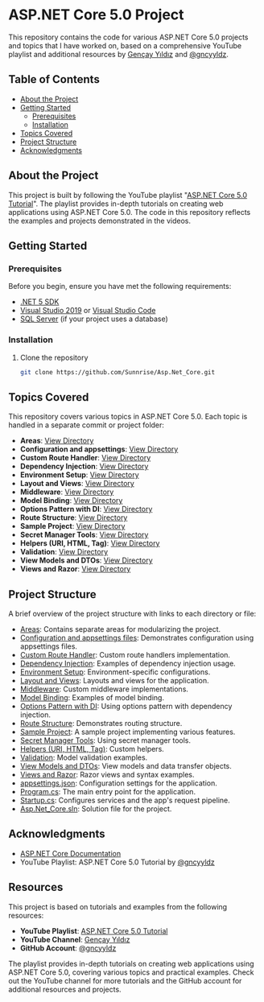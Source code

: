 # ASP.NET Core 5.0 Project

This repository contains the code for various ASP.NET Core 5.0 projects and topics that I have worked on, based on a comprehensive YouTube playlist and additional resources by [Gençay Yıldız](https://www.youtube.com/c/Gen%C3%A7ayY%C4%B1ld%C4%B1z) and [@gncyyldz](https://github.com/gncyyldz).

## Table of Contents

- [About the Project](#about-the-project)
- [Getting Started](#getting-started)
  - [Prerequisites](#prerequisites)
  - [Installation](#installation)
- [Topics Covered](#topics-covered)
- [Project Structure](#project-structure)
- [Acknowledgments](#acknowledgments)

## About the Project

This project is built by following the YouTube playlist "[ASP.NET Core 5.0 Tutorial](https://youtube.com/playlist?list=PLQVXoXFVVtp33KHoTkWklAo72l5bcjPVL&feature=shared)". The playlist provides in-depth tutorials on creating web applications using ASP.NET Core 5.0. The code in this repository reflects the examples and projects demonstrated in the videos.

## Getting Started

### Prerequisites

Before you begin, ensure you have met the following requirements:
- [.NET 5 SDK](https://dotnet.microsoft.com/download/dotnet/5.0)
- [Visual Studio 2019](https://visualstudio.microsoft.com/vs/) or [Visual Studio Code](https://code.visualstudio.com/)
- [SQL Server](https://www.microsoft.com/en-us/sql-server/sql-server-downloads) (if your project uses a database)

### Installation

1. Clone the repository
   ```sh
   git clone https://github.com/Sunnrise/Asp.Net_Core.git
## Topics Covered

This repository covers various topics in ASP.NET Core 5.0. Each topic is handled in a separate commit or project folder:

- **Areas**: [View Directory](https://github.com/Sunnrise/Asp.Net_Core/tree/main/Areas)
- **Configuration and appsettings**: [View Directory](https://github.com/Sunnrise/Asp.Net_Core/tree/main/Configuration_appsettings_files)
- **Custom Route Handler**: [View Directory](https://github.com/Sunnrise/Asp.Net_Core/tree/main/CustomRouteHandler)
- **Dependency Injection**: [View Directory](https://github.com/Sunnrise/Asp.Net_Core/tree/main/Dependency_Injection)
- **Environment Setup**: [View Directory](https://github.com/Sunnrise/Asp.Net_Core/tree/main/Environment)
- **Layout and Views**: [View Directory](https://github.com/Sunnrise/Asp.Net_Core/tree/main/Layout)
- **Middleware**: [View Directory](https://github.com/Sunnrise/Asp.Net_Core/tree/main/Middleware)
- **Model Binding**: [View Directory](https://github.com/Sunnrise/Asp.Net_Core/tree/main/ModelBinding)
- **Options Pattern with DI**: [View Directory](https://github.com/Sunnrise/Asp.Net_Core/tree/main/OptionsPattern_with_DependencyInjection)
- **Route Structure**: [View Directory](https://github.com/Sunnrise/Asp.Net_Core/tree/main/RouteStructure)
- **Sample Project**: [View Directory](https://github.com/Sunnrise/Asp.Net_Core/tree/main/SampleProject)
- **Secret Manager Tools**: [View Directory](https://github.com/Sunnrise/Asp.Net_Core/tree/main/SecretManagerTools)
- **Helpers (URI, HTML, Tag)**: [View Directory](https://github.com/Sunnrise/Asp.Net_Core/tree/main/UrIHelpers_HtmlHelpers_TagHelpers)
- **Validation**: [View Directory](https://github.com/Sunnrise/Asp.Net_Core/tree/main/Validation)
- **View Models and DTOs**: [View Directory](https://github.com/Sunnrise/Asp.Net_Core/tree/main/ViewModel_DTO)
- **Views and Razor**: [View Directory](https://github.com/Sunnrise/Asp.Net_Core/tree/main/View_and_Razor)
## Project Structure

A brief overview of the project structure with links to each directory or file:

- [Areas](https://github.com/Sunnrise/Asp.Net_Core/tree/main/Areas): Contains separate areas for modularizing the project.
- [Configuration and appsettings files](https://github.com/Sunnrise/Asp.Net_Core/tree/main/Configuration_appsettings_files): Demonstrates configuration using appsettings files.
- [Custom Route Handler](https://github.com/Sunnrise/Asp.Net_Core/tree/main/CustomRouteHandler): Custom route handlers implementation.
- [Dependency Injection](https://github.com/Sunnrise/Asp.Net_Core/tree/main/Dependency_Injection): Examples of dependency injection usage.
- [Environment Setup](https://github.com/Sunnrise/Asp.Net_Core/tree/main/Environment): Environment-specific configurations.
- [Layout and Views](https://github.com/Sunnrise/Asp.Net_Core/tree/main/Layout): Layouts and views for the application.
- [Middleware](https://github.com/Sunnrise/Asp.Net_Core/tree/main/Middleware): Custom middleware implementations.
- [Model Binding](https://github.com/Sunnrise/Asp.Net_Core/tree/main/ModelBinding): Examples of model binding.
- [Options Pattern with DI](https://github.com/Sunnrise/Asp.Net_Core/tree/main/OptionsPattern_with_DependencyInjection): Using options pattern with dependency injection.
- [Route Structure](https://github.com/Sunnrise/Asp.Net_Core/tree/main/RouteStructure): Demonstrates routing structure.
- [Sample Project](https://github.com/Sunnrise/Asp.Net_Core/tree/main/SampleProject): A sample project implementing various features.
- [Secret Manager Tools](https://github.com/Sunnrise/Asp.Net_Core/tree/main/SecretManagerTools): Using secret manager tools.
- [Helpers (URI, HTML, Tag)](https://github.com/Sunnrise/Asp.Net_Core/tree/main/UrIHelpers_HtmlHelpers_TagHelpers): Custom helpers.
- [Validation](https://github.com/Sunnrise/Asp.Net_Core/tree/main/Validation): Model validation examples.
- [View Models and DTOs](https://github.com/Sunnrise/Asp.Net_Core/tree/main/ViewModel_DTO): View models and data transfer objects.
- [Views and Razor](https://github.com/Sunnrise/Asp.Net_Core/tree/main/View_and_Razor): Razor views and syntax examples.
- [appsettings.json](https://github.com/Sunnrise/Asp.Net_Core/blob/main/appsettings.json): Configuration settings for the application.
- [Program.cs](https://github.com/Sunnrise/Asp.Net_Core/blob/main/Program.cs): The main entry point for the application.
- [Startup.cs](https://github.com/Sunnrise/Asp.Net_Core/blob/main/Startup.cs): Configures services and the app's request pipeline.
- [Asp.Net_Core.sln](https://github.com/Sunnrise/Asp.Net_Core/blob/main/Asp.Net_Core.sln): Solution file for the project.

## Acknowledgments

- [ASP.NET Core Documentation](https://learn.microsoft.com/en-us/aspnet/core/?view=aspnetcore-5.0)
- YouTube Playlist: ASP.NET Core 5.0 Tutorial by [@gncyyldz](https://github.com/gncyyldz)


## Resources

This project is based on tutorials and examples from the following resources:

- **YouTube Playlist**: [ASP.NET Core 5.0 Tutorial](https://youtube.com/playlist?list=PLQVXoXFVVtp33KHoTkWklAo72l5bcjPVL&feature=shared)
- **YouTube Channel**: [Gençay Yıldız](https://www.youtube.com/channel/UC8butISFwT-Wl7EV0hUK0BQ)
- **GitHub Account**: [@gncyyldz](https://github.com/gncyyldz)




The playlist provides in-depth tutorials on creating web applications using ASP.NET Core 5.0, covering various topics and practical examples. Check out the YouTube channel for more tutorials and the GitHub account for additional resources and projects.

